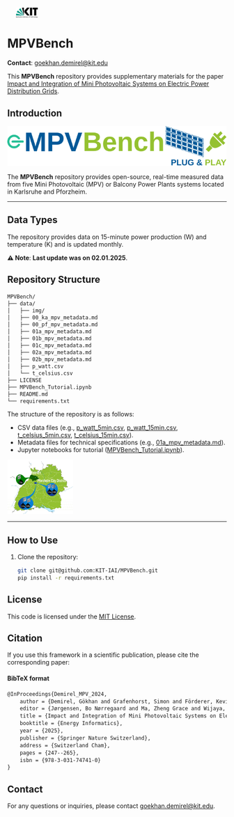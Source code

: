 <p float="left">
    <img src="data/img/icon_kit.png" width="10%" hspace="20"/> 
</p>

# MPVBench

**Contact**: [goekhan.demirel@kit.edu](mailto:goekhan.demirel@kit.edu)

This **MPVBench** repository provides supplementary materials for the paper [Impact and Integration of Mini Photovoltaic Systems on Electric Power Distribution Grids](https://link.springer.com/chapter/10.1007/978-3-031-74741-0_16).

## Introduction
![MPVBenchLogo](data/img/00MPVBench_logo.svg)

The **MPVBench** repository provides open-source, real-time measured data from five Mini Photovoltaic (MPV) or Balcony Power Plants systems located in Karlsruhe and Pforzheim.

---
## Data Types
The repository provides data on 15-minute power production (W) and temperature (K) and is updated monthly.

**⚠️ Note**: **Last update was on 02.01.2025**.

## Repository Structure
```plaintext
MPVBench/
├── data/
│   ├── img/
│   ├── 00_ka_mpv_metadata.md
│   ├── 00_pf_mpv_metadata.md
│   ├── 01a_mpv_metadata.md
│   ├── 01b_mpv_metadata.md
│   ├── 01c_mpv_metadata.md
│   ├── 02a_mpv_metadata.md
│   ├── 02b_mpv_metadata.md
│   ├── p_watt.csv
│   └── t_celsius.csv
├── LICENSE
├── MPVBench_Tutorial.ipynb
├── README.md
└── requirements.txt
```

The structure of the repository is as follows:
  - CSV data files (e.g., [p_watt_5min.csv](data/p_watt_5min.csv), [p_watt_15min.csv](data/p_watt_15min.csv), [t_celsius_5min.csv](data/t_celsius_5min.csv), [t_celsius_15min.csv](data/t_celsius_15min.csv)).
  - Metadata files for technical specifications (e.g., [01a_mpv_metadata.md](data/01a_mpv_metadata.md)).
  - Jupyter notebooks for tutorial ([MPVBench_Tutorial.ipynb](MPVBench_Tutorial.ipynb)).


<img src="data/img/05MPVs_Location_map.svg" alt="MPVBenchmarkMAP" style="width:30%;">

---

## How to Use
1. Clone the repository:
   ```bash
   git clone git@github.com:KIT-IAI/MPVBench.git
   pip install -r requirements.txt
   ```

## License
This code is licensed under the [MIT License](LICENSE).

## Citation <a name="citation"></a>
<!-- If you use this framework or our results in your research, please cite our [paper](https://will be published): -->
If you use this framework in a scientific publication, please cite the corresponding paper:

#### BibTeX format
```tex
@InProceedings{Demirel_MPV_2024,
    author = {Demirel, Gökhan and Grafenhorst, Simon and Förderer, Kevin and Hagenmeyer, Veit},
    editor = {Jørgensen, Bo Nørregaard and Ma, Zheng Grace and Wijaya, Fransisco Danang and Irnawan, Roni and Sarjiya, Sarjiya},
    title = {Impact and Integration of Mini Photovoltaic Systems on Electric Power Distribution Grids},
    booktitle = {Energy Informatics},
    year = {2025},
    publisher = {Springer Nature Switzerland},
    address = {Switzerland Cham},
    pages = {247--265},
    isbn = {978-3-031-74741-0}
}
```

## Contact
For any questions or inquiries, please contact goekhan.demirel@kit.edu.
